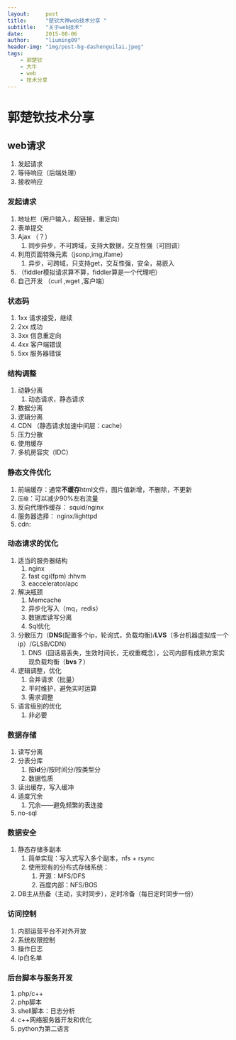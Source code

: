 ```yaml
---
layout:     post
title:      "楚钦大神web技术分享 "
subtitle:   "关于web技术"
date:       2015-08-06
author:     "liuming09"
header-img: "img/post-bg-dashenguilai.jpeg"
tags:
    - 郭楚钦
	- 大牛
	- web
	- 技术分享
---
```



# 郭楚钦技术分享 #

## web请求 ##

1. 发起请求
2. 等待响应（后端处理）
3. 接收响应

### 发起请求 ###
1. 地址栏（用户输入，超链接，重定向）
2. 表单提交
3. Ajax （？）
	1. 同步异步，不可跨域，支持大数据，交互性强（可回调）
4. 利用页面特殊元素（jsonp,img,ifame）
	1. 异步，可跨域，只支持get，交互性强，安全，易嵌入
5. （fiddler模拟请求算不算，fiddler算是一个代理吧）
6. 自己开发 （curl ,wget ,客户端）

### 状态码 ###
1. 1xx 请求接受，继续
2. 2xx 成功
3. 3xx 信息重定向
4. 4xx 客户端错误
5. 5xx 服务器错误

### 结构调整 ###
1. 动静分离
	1. 动态请求，静态请求
2. 数据分离
3. 逻辑分离
4. CDN （静态请求加速中间层：cache）
5. 压力分散
6. 使用缓存
7. 多机房容灾（IDC）

### 静态文件优化 ###
1. 前端缓存：通常**不缓存**html文件，图片值新增，不删除，不更新
2. `压缩`：可以减少90%左右流量
3. 反向代理作缓存： squid/nginx
4. 服务器选择： nginx/lighttpd
5. cdn:

### 动态请求的优化 ###
1. 适当的服务器结构
	1. nginx
	2. fast cgi(fpm) :hhvm
	3. eaccelerator/apc
2. 解决瓶颈
	1. Memcache
	2. 异步化写入（mq，redis）
	3. 数据库读写分离
	4. Sql优化
3. 分散压力（**DNS**(配置多个ip，轮询式，负载均衡)/**LVS**（多台机器虚拟成一个ip）/GLSB/CDN）
	1. DNS（回话易丢失，生效时间长，无权重概念），公司内部有成熟方案实现负载均衡（**bvs？**）
4. 逻辑调整，优化
	1. 合并请求（批量）
	2. 平时维护，避免实时运算
	3. 需求调整
5.  语言级别的优化
	1.  非必要
	
### 数据存储 ###
1. 读写分离
2. 分表分库
	1. 按**id**分/按时间分/按类型分
	2. 数据性质
3. 读出缓存，写入缓冲
4. 适度冗余
	1. 冗余——避免频繁的表连接
5. no-sql

### 数据安全 ###
1. 静态存储多副本
	1. 简单实现：写入式写入多个副本，nfs + rsync
	2. 使用现有的分布式存储系统：
		1. 开源：MFS/DFS
		2. 百度内部：NFS/BOS
2. DB主从热备（主动，实时同步），定时冷备（每日定时同步一份）

### 访问控制 ###
1. 内部运营平台不对外开放
2. 系统权限控制
3. 操作日志
4. Ip白名单

### 后台脚本与服务开发 ###
1. php/c++
2. php脚本
3. shell脚本：日志分析
4. c++网络服务器开发和优化
5. python为第二语言 